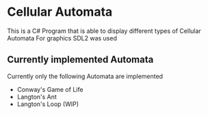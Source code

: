 # Cellular Automata

This is a C# Program that is able to display different types of Cellular Automata
For graphics SDL2 was used

## Currently implemented Automata
Currently only the following Automata are implemented
* Conway's Game of Life
* Langton's Ant
* Langton's Loop (WIP)
